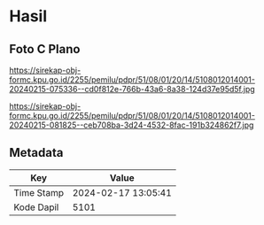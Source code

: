 # Hasil

## Foto C Plano

https://sirekap-obj-formc.kpu.go.id/2255/pemilu/pdpr/51/08/01/20/14/5108012014001-20240215-075336--cd0f812e-766b-43a6-8a38-124d37e95d5f.jpg

https://sirekap-obj-formc.kpu.go.id/2255/pemilu/pdpr/51/08/01/20/14/5108012014001-20240215-081825--ceb708ba-3d24-4532-8fac-191b324862f7.jpg


## Metadata

| Key        | Value               |
| ---------- | ------------------- |
| Time Stamp | 2024-02-17 13:05:41 |
| Kode Dapil | 5101                |



